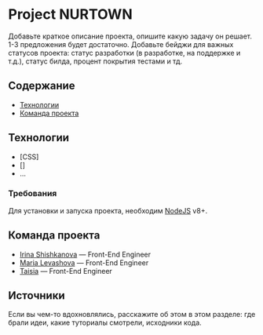 # Project NURTOWN
Добавьте краткое описание проекта, опишите какую задачу он решает. 1-3 предложения будет достаточно. Добавьте бейджи для важных статусов проекта: статус разработки (в разработке, на поддержке и т.д.), статус билда, процент покрытия тестами и тд.

## Содержание
- [Технологии](#технологии)
- [Команда проекта](#команда-проекта)

## Технологии
- [CSS]
- []
- ...

### Требования
Для установки и запуска проекта, необходим [NodeJS](https://nodejs.org/) v8+.


## Команда проекта

- [Irina Shishkanova](https://github.com/lobkisira) — Front-End Engineer
- [Maria Levashova](https://github.com/mashblin) — Front-End Engineer
- [Taisia](https://github.com/TaisNch) — Front-End Engineer

## Источники
Если вы чем-то вдохновлялись, расскажите об этом в этом разделе: где брали идеи, какие туториалы смотрели, исходники кода. 